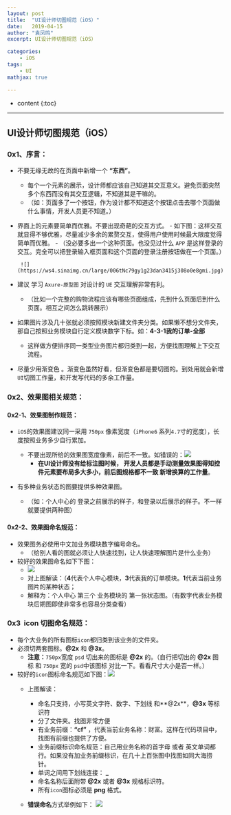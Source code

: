 ```yaml
---
layout: post
title:  "UI设计师切图规范（iOS）"
date:   2019-04-15
author: "袁凤鸣"
excerpt: UI设计师切图规范（iOS）

categories: 
    - iOS
tags: 
    - UI
mathjax: true

---
```

* content
{:toc}
---


## UI设计师切图规范（iOS）
### 0x1、序言：
- 不要无缘无故的在页面中新增一个 **“东西”**。
    - 每个一个元素的展示，设计师都应该自己知道其交互意义。避免页面突然多个东西而没有其交互逻辑，不知道其是干嘛的。
    - （如：页面多了一个按钮，作为设计都不知道这个按钮点击去哪个页面做什么事情，开发人员更不知道。）
- 界面上的元素要简单而优雅。不要出现奇葩的交互方式。
       - 如下图：这样交互就显得不够优雅，尽量减少多余的累赘交互，使得用户使用时候最大限度觉得简单而优雅。
       - （没必要多出一个这种页面。也没见过什么 `APP` 是这样登录的交互。完全可以把登录输入框页面和这个页面的登录注册按钮做在一个页面。）
       
       ![](https://ws4.sinaimg.cn/large/006tNc79gy1g23dan3415j308o0e8gmi.jpg))
         
       
- 建议 学习 `Axure-原型图` 对设计的 `UE` 交互理解非常有利。
    - （比如一个完整的购物流程应该有哪些页面组成，先到什么页面后到什么页面。相互之间怎么跳转展示）
- 如果图片涉及几十张就必须按照模块新建文件夹分类。如果懒不想分文件夹，那自己按照业务模块自行定义模块数字下标。如：**4-3-1我的订单-全部**
    - 这样做方便排序同一类型业务图片都归类到一起，方便找图理解上下交互流程。
- 尽量少用渐变色 。渐变色虽然好看，但渐变色都是要切图的。到处用就会新增`UI`切图工作量，和开发写代码的多余工作量。

### 0x2、效果图相关规范：

#### 0x2-1、效果图制作规范：
- `iOS`的效果图建议同一采用 `750px` 像素宽度（`iPhone6` 系列`4.7`寸的宽度），长度按照业务多少自行累加。
    - 不要出现所给的效果图宽度像素，前后不一致。如错误的：![](https://ws4.sinaimg.cn/large/006tNc79gy1g23d3x8drej30iv0bzjti.jpg)
        - **在UI设计师没有给标注图时候， 开发人员都是手动测量效果图得知控件元素要布局多大多小，前后图规格都不一致 新增换算的工作量**。

- 有多种业务状态的图要提供多种效果图。
    - （如：个人中心的 登录之前展示的样子，和登录以后展示的样子。不一样就要提供两种图）

#### 0x2-2、效果图命名规范：
    
- 效果图务必使用中文加业务模块数字编号命名。
    - （给别人看的图就必须让人快速找到，让人快速理解图片是什么业务）
- 较好的效果图命名如下下图：
    - ![](https://ws2.sinaimg.cn/large/006tNc79gy1g23bhd7v1vj30kk01g0sv.jpg)
    - 对上图解读：（**4**代表个人中心模块，**3**代表我的订单模块。**1**代表当前业务图片的某种状态；
    - 解释为：个人中心 第三个 业务模块的 第一张状态图。（有数字代表业务模块后期图即使非常多也容易分类查看）
    
### 0x3  icon 切图命名规范：
- 每个大业务的所有图标`icon`都归类到该业务的文件夹。
- 必须切两套图标。**@2x** 和 **@3x**。
    - **注意：**`750px`宽度 `psd` 切出来的图标是 **@2x** 的。（自行把切出的 **@2x** 图标 和 `750px` 宽的 `psd`中该图标 对比一下。看看尺寸大小是否一样。）
- 较好的`icon`图标命名规范如下图：![](https://ws2.sinaimg.cn/large/006tNc79gy1g23cgkovkoj30ke07e3zi.jpg)
    - 上图解读：
         - 命名只支持，小写英文字符、数字、下划线 和**@2x**，**@3x** 等标识符
        - 分了文件夹。找图非常方便
        - 有业务前缀：**“cf”** ，代表当前业务名称：财富。这样在代码项目中， 找图有前缀也提供了方便。
        - 业务前缀标识命名规范：自己用业务名称的首字母 或者 英文单词都行。如果没有加业务前缀标识，在几十上百张图中找图如同大海捞针。
        - 单词之间用下划线连接： **_**
        - 命名名称后面附带 **@2x** 或者 **@3x** 规格标识符。
        - 所有`icon`图标必须是 **png** 格式。
       
    - **错误命名**方式举例如下：
    ![](https://ws4.sinaimg.cn/large/006tNc79ly1g23oe0dawbj30xk0t2n3d.jpg)


